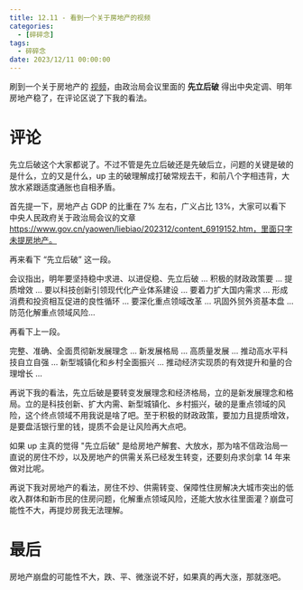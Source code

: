 ```yaml
---
title: 12.11 - 看到一个关于房地产的视频
categories: 
  - [碎碎念]
tags:
  - 碎碎念
date: 2023/12/11 00:00:00
---
```


刷到一个关于房地产的 [视频](https://www.bilibili.com/video/BV1BN41157S5)，由政治局会议里面的 **先立后破** 得出中央定调、明年房地产稳了，在评论区说了下我的看法。

# 评论

先立后破这个大家都说了。不过不管是先立后破还是先破后立，问题的关键是破的是什么，立的又是什么，up 主的破理解成打破常规去干，和前八个字相违背，大放水紧跟适度通胀也自相矛盾。

首先提一下，房地产占 GDP 的比重在 7% 左右，广义占比 13%，大家可以看下中央人民政府关于政治局会议的文章 https://www.gov.cn/yaowen/liebiao/202312/content_6919152.htm，里面只字未提房地产。

再来看下 “先立后破” 这一段。

会议指出，明年要坚持稳中求进、以进促稳、先立后破 ... 积极的财政政策要 ... 提质增效 ... 要以科技创新引领现代化产业体系建设 ... 要着力扩大国内需求 ... 形成消费和投资相互促进的良性循环 ... 要深化重点领域改革 ...  巩固外贸外资基本盘 ... 防范化解重点领域风险...

再看下上一段。

完整、准确、全面贯彻新发展理念 ... 新发展格局 ... 高质量发展 ... 推动高水平科技自立自强 ... 新型城镇化和乡村全面振兴 ... 推动经济实现质的有效提升和量的合理增长 ...

再说下我的看法，先立后破是要转变发展理念和经济格局，立的是新发展理念和格局。立的是科技创新、扩大内需、新型城镇化、乡村振兴，破的是重点领域的风险，这个终点领域不用我说是啥了吧。至于积极的财政政策，要加力且提质增效，是要盘活银行里的钱，提质不会是让风险再大点吧。

如果 up 主真的觉得 "先立后破" 是给房地产解套、大放水，那为啥不信政治局一直说的房住不炒，以及房地产的供需关系已经发生转变，还要刻舟求剑拿 14 年来做对比呢。

再说下我对房地产的看法，房住不炒、供需转变、保障性住房解决大城市突出的低收入群体和新市民的住房问题，化解重点领域风险，还能大放水往里面灌？崩盘可能性不大，再提炒房我无法理解。

# 最后

房地产崩盘的可能性不大，跌、平、微涨说不好，如果真的再大涨，那就涨吧。